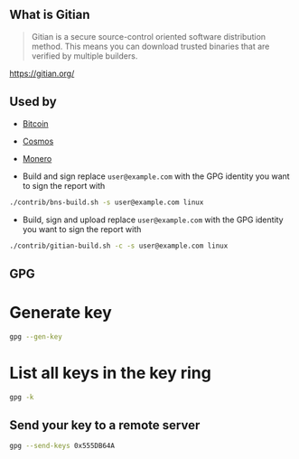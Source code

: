 ## What is Gitian

>Gitian is a secure source-control oriented software distribution method. This means you can download trusted binaries that are verified by multiple builders.

https://gitian.org/


## Used by
* [Bitcoin](https://github.com/bitcoin/bitcoin/tree/master/contrib#gitian-build)
* [Cosmos](https://github.com/cosmos/gaia/blob/master/docs/reproducible-builds.md)
* [Monero](https://github.com/monero-project/monero/tree/master/contrib/gitian)



* Build and sign 
replace `user@example.com` with the GPG identity you want to sign the report with

```sh
./contrib/bns-build.sh -s user@example.com linux

```
* Build, sign and upload 
replace `user@example.com` with the GPG identity you want to sign the report with

```sh
./contrib/gitian-build.sh -c -s user@example.com linux
```

## GPG

# Generate key
 ```sh
gpg --gen-key
```

# List all keys in the key ring
```sh
gpg -k
```

## Send your key to a remote server
```sh
gpg --send-keys 0x555DB64A
```